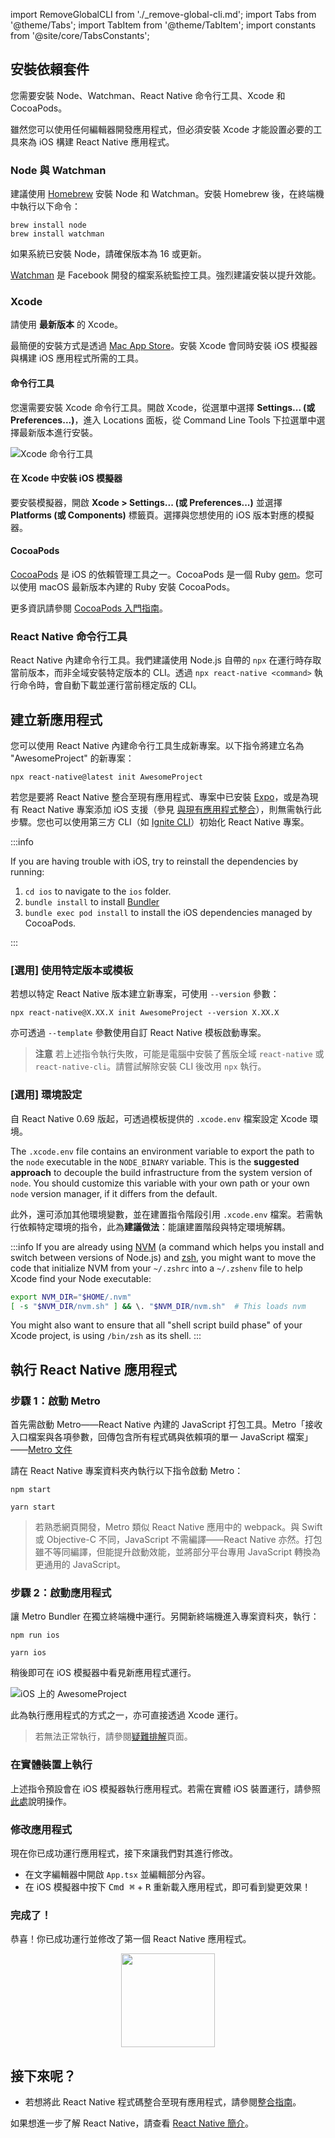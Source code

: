 import RemoveGlobalCLI from './\_remove-global-cli.md';
import Tabs from '@theme/Tabs'; import TabItem from '@theme/TabItem'; import constants from '@site/core/TabsConstants';

## 安裝依賴套件

您需要安裝 Node、Watchman、React Native 命令行工具、Xcode 和 CocoaPods。

雖然您可以使用任何編輯器開發應用程式，但必須安裝 Xcode 才能設置必要的工具來為 iOS 構建 React Native 應用程式。

### Node 與 Watchman

建議使用 [Homebrew](http://brew.sh/) 安裝 Node 和 Watchman。安裝 Homebrew 後，在終端機中執行以下命令：

```shell
brew install node
brew install watchman
```

如果系統已安裝 Node，請確保版本為 16 或更新。

[Watchman](https://facebook.github.io/watchman) 是 Facebook 開發的檔案系統監控工具。強烈建議安裝以提升效能。

### Xcode

請使用 **最新版本** 的 Xcode。

最簡便的安裝方式是透過 [Mac App Store](https://itunes.apple.com/us/app/xcode/id497799835?mt=12)。安裝 Xcode 會同時安裝 iOS 模擬器與構建 iOS 應用程式所需的工具。

#### 命令行工具

您還需要安裝 Xcode 命令行工具。開啟 Xcode，從選單中選擇 **Settings... (或 Preferences...)**，進入 Locations 面板，從 Command Line Tools 下拉選單中選擇最新版本進行安裝。

![Xcode 命令行工具](/docs/assets/GettingStartedXcodeCommandLineTools.png)

#### 在 Xcode 中安裝 iOS 模擬器

要安裝模擬器，開啟 **Xcode > Settings... (或 Preferences...)** 並選擇 **Platforms (或 Components)** 標籤頁。選擇與您想使用的 iOS 版本對應的模擬器。

#### CocoaPods

[CocoaPods](https://cocoapods.org/) 是 iOS 的依賴管理工具之一。CocoaPods 是一個 Ruby [gem](https://en.wikipedia.org/wiki/RubyGems)。您可以使用 macOS 最新版本內建的 Ruby 安裝 CocoaPods。

更多資訊請參閱 [CocoaPods 入門指南](https://guides.cocoapods.org/using/getting-started.html)。

### React Native 命令行工具

React Native 內建命令行工具。我們建議使用 Node.js 自帶的 `npx` 在運行時存取當前版本，而非全域安裝特定版本的 CLI。透過 `npx react-native <command>` 執行命令時，會自動下載並運行當前穩定版的 CLI。

## 建立新應用程式

<RemoveGlobalCLI />

您可以使用 React Native 內建命令行工具生成新專案。以下指令將建立名為 "AwesomeProject" 的新專案：

```shell
npx react-native@latest init AwesomeProject
```

若您是要將 React Native 整合至現有應用程式、專案中已安裝 [Expo](https://docs.expo.dev/bare/installing-expo-modules/)，或是為現有 React Native 專案添加 iOS 支援（參見 [與現有應用程式整合](integration-with-existing-apps.md)），則無需執行此步驟。您也可以使用第三方 CLI（如 [Ignite CLI](https://github.com/infinitered/ignite)）初始化 React Native 專案。

:::info

If you are having trouble with iOS, try to reinstall the dependencies by running:

1. `cd ios` to navigate to the `ios` folder.
2. `bundle install` to install [Bundler](https://bundler.io/)
3. `bundle exec pod install` to install the iOS dependencies managed by CocoaPods.

:::

### [選用] 使用特定版本或模板

若想以特定 React Native 版本建立新專案，可使用 `--version` 參數：

```shell
npx react-native@X.XX.X init AwesomeProject --version X.XX.X
```

亦可透過 `--template` 參數使用自訂 React Native 模板啟動專案。

> **注意** 若上述指令執行失敗，可能是電腦中安裝了舊版全域 `react-native` 或 `react-native-cli`。請嘗試解除安裝 CLI 後改用 `npx` 執行。

### [選用] 環境設定

自 React Native 0.69 版起，可透過模板提供的 `.xcode.env` 檔案設定 Xcode 環境。

The `.xcode.env` file contains an environment variable to export the path to the `node` executable in the `NODE_BINARY` variable.
This is the **suggested approach** to decouple the build infrastructure from the system version of `node`. You should customize this variable with your own path or your own `node` version manager, if it differs from the default.

此外，還可添加其他環境變數，並在建置指令階段引用 `.xcode.env` 檔案。若需執行依賴特定環境的指令，此為**建議做法**：能讓建置階段與特定環境解耦。

:::info
If you are already using [NVM](http://nvm.sh/) (a command which helps you install and switch between versions of Node.js) and [zsh](https://ohmyz.sh/), you might want to move the code that initialize NVM from your `~/.zshrc` into a `~/.zshenv` file to help Xcode find your Node executable:

```zsh
export NVM_DIR="$HOME/.nvm"
[ -s "$NVM_DIR/nvm.sh" ] && \. "$NVM_DIR/nvm.sh"  # This loads nvm
```

You might also want to ensure that all "shell script build phase" of your Xcode project, is using `/bin/zsh` as its shell.
:::

## 執行 React Native 應用程式

### 步驟 1：啟動 Metro

首先需啟動 Metro——React Native 內建的 JavaScript 打包工具。Metro「接收入口檔案與各項參數，回傳包含所有程式碼與依賴項的單一 JavaScript 檔案」——[Metro 文件](https://metrobundler.dev/docs/concepts)

請在 React Native 專案資料夾內執行以下指令啟動 Metro：

<Tabs groupId="package-manager" queryString defaultValue={constants.defaultPackageManager} values={constants.packageManagers}>
<TabItem value="npm">

```shell
npm start
```

</TabItem>
<TabItem value="yarn">

```shell
yarn start
```

</TabItem>
</Tabs>

> 若熟悉網頁開發，Metro 類似 React Native 應用中的 webpack。與 Swift 或 Objective-C 不同，JavaScript 不需編譯——React Native 亦然。打包雖不等同編譯，但能提升啟動效能，並將部分平台專用 JavaScript 轉換為更通用的 JavaScript。

### 步驟 2：啟動應用程式

讓 Metro Bundler 在獨立終端機中運行。另開新終端機進入專案資料夾，執行：

<Tabs groupId="package-manager" queryString defaultValue={constants.defaultPackageManager} values={constants.packageManagers}>
<TabItem value="npm">

```shell
npm run ios
```

</TabItem>
<TabItem value="yarn">

```shell
yarn ios
```

</TabItem>
</Tabs>

稍後即可在 iOS 模擬器中看見新應用程式運行。

![iOS 上的 AwesomeProject](/docs/assets/GettingStartediOSSuccess.png)

此為執行應用程式的方式之一，亦可直接透過 Xcode 運行。

> 若無法正常執行，請參閱[疑難排解](troubleshooting.md)頁面。

### 在實體裝置上執行

上述指令預設會在 iOS 模擬器執行應用程式。若需在實體 iOS 裝置運行，請參照[此處](running-on-device.md)說明操作。

### 修改應用程式

現在你已成功運行應用程式，接下來讓我們對其進行修改。

- 在文字編輯器中開啟 `App.tsx` 並編輯部分內容。
- 在 iOS 模擬器中按下 <kbd>Cmd ⌘</kbd> + <kbd>R</kbd> 重新載入應用程式，即可看到變更效果！

### 完成了！

恭喜！你已成功運行並修改了第一個 React Native 應用程式。

<center><img src="/docs/assets/GettingStartedCongratulations.png" width="150"></img></center>

## 接下來呢？

- 若想將此 React Native 程式碼整合至現有應用程式，請參閱[整合指南](integration-with-existing-apps.md)。

如果想進一步了解 React Native，請查看 [React Native 簡介](getting-started)。